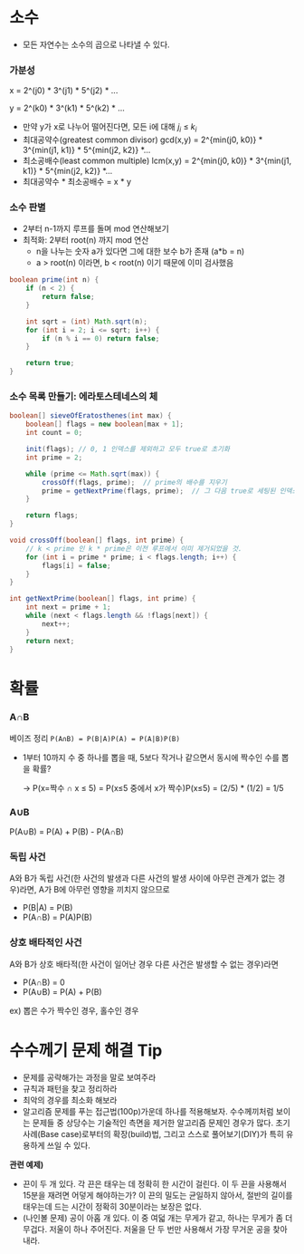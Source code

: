 # 소수

- 모든 자연수는 소수의 곱으로 나타낼 수 있다.

### 가분성

x = 2^(j0) * 3^(j1) * 5^(j2) * ...

y = 2^(k0) * 3^(k1) * 5^(k2) * ...

- 만약 y가 x로 나누어 떨어진다면, 모든 i에 대해 $j_i$ ≤  $k_i$
- 최대공약수(greatest common divisor) gcd(x,y) = 2^{min(j0, k0)} * 3^{min(j1, k1)} * 5^{min(j2, k2)} *...
- 최소공배수(least common multiple) lcm(x,y) = 2^{min(j0, k0)} * 3^{min(j1, k1)} * 5^{min(j2, k2)} *...
- 최대공약수 * 최소공배수 = x * y

### 소수 판별

- 2부터 n-1까지 루프를 돌며 mod 연산해보기
- 최적화: 2부터 root(n) 까지 mod 연산
    - n을 나누는 숫자 a가 있다면 그에 대한 보수 b가 존재 (a*b = n)
    - a > root(n) 이라면, b < root(n) 이기 때문에 이미 검사했음

```java
boolean prime(int n) {
	if (n < 2) {
		return false;
	}

	int sqrt = (int) Math.sqrt(n);
	for (int i = 2; i <= sqrt; i++) {
		if (n % i == 0) return false;
	}

	return true;
}
```

### 소수 목록 만들기: 에라토스테네스의 체

```java
boolean[] sieveOfEratosthenes(int max) {
	boolean[] flags = new boolean[max + 1];
	int count = 0;

	init(flags); // 0, 1 인덱스를 제외하고 모두 true로 초기화
	int prime = 2;

	while (prime <= Math.sqrt(max)) {
		crossOff(flags, prime);  // prime의 배수를 지우기
		prime = getNextPrime(flags, prime);  // 그 다음 true로 세팅된 인덱스 찾기
	}

	return flags;
}

void crossOff(boolean[] flags, int prime) {
	// k < prime 인 k * prime은 이전 루프에서 이미 제거되었을 것.
	for (int i = prime * prime; i < flags.length; i++) {
		flags[i] = false;
	}
}	

int getNextPrime(boolean[] flags, int prime) {
	int next = prime + 1;
	while (next < flags.length && !flags[next]) {
		next++;
	}
	return next;
}
```

# 확률

### A∩B

베이즈 정리 `P(A∩B) = P(B|A)P(A) = P(A|B)P(B)`

- 1부터 10까지 수 중 하나를 뽑을 때, 5보다 작거나 같으면서 동시에 짝수인 수를 뽑을 확률?

    → P(x=짝수 ∩ x ≤ 5) = P(x≤5 중에서 x가 짝수)P(x≤5) = (2/5) * (1/2) = 1/5

### A∪B

P(A∪B) = P(A) + P(B) - P(A∩B)

### 독립 사건

A와 B가 독립 사건(한 사건의 발생과 다른 사건의 발생 사이에 아무런 관계가 없는 경우)라면, A가 B에 아무런 영향을 끼치지 않으므로

- P(B|A) = P(B)
- P(A∩B) = P(A)P(B)

### 상호 배타적인 사건

A와 B가 상호 배타적(한 사건이 일어난 경우 다른 사건은 발생할 수 없는 경우)라면

- P(A∩B) = 0
- P(A∪B) = P(A) + P(B)

ex) 뽑은 수가 짝수인 경우, 홀수인 경우

# 수수께기 문제 해결 Tip

- 문제를 공략해가는 과정을 말로 보여주라
- 규칙과 패턴을 찾고 정리하라
- 최악의 경우를 최소화 해보라
- 알고리즘 문제를 푸는 접근법(100p)가운데 하나를 적용해보자. 수수께끼처럼 보이는 문제들 중 상당수는 기술적인 측면을 제거한 알고리즘 문제인 경우가 많다. 초기 사례(Base case)로부터의 확장(build)법, 그리고 스스로 풀어보기(DIY)가 특히 유용하게 쓰일 수 있다.

**관련 예제)**

- 끈이 두 개 있다. 각 끈은 태우는 데 정확히 한 시간이 걸린다. 이 두 끈을 사용해서 15분을 재려면 어덯게 해야하는가? 이 끈의 밀도는 균일하지 않아서, 절반의 길이를 태우는데 드는 시간이 정확히 30분이라는 보장은 없다.
- (나인볼 문제) 공이 아홉 개 있다. 이 중 여덟 개는 무게가 같고, 하나는 무게가 좀 더 무겁다. 저울이 하나 주어진다. 저울을 단 두 번만 사용해서 가장 무거운 공을 찾아내라.